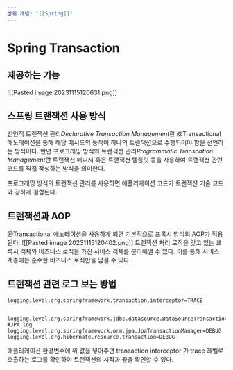 ```yaml
---
상위 개념: "[[Spring]]"
---
```

# Spring Transaction

## 제공하는 기능
![[Pasted image 20231115120631.png]]

## 스프링 트랜잭션 사용 방식
선언적 트랜잭션 관리*Declarative Transaction Management*란 @Transactional 애노테이션을 통해 해당 메서드의 동작이 하나의 트랜잭션으로 수행되어야 함을 선언하는 방식이다. 반면 프로그래밍 방식의 트랜잭션 관리*Programmatic Transcation Management*란 트랜잭션 매니저 혹은 트랜잭션 템플릿 등을 사용하여 트랜잭션 관련 코드를 직접 작성하는 방식을 의미한다.

프로그래밍 방식의 트랜잭션 관리를 사용하면 애플리케이션 코드가 트랜잭션 기술 코드와 강하게 결합된다.

## 트랜잭션과 AOP
@Transactional 애노테이션을 사용하게 되면 기본적으로 프록시 방식의 AOP가 적용된다.
![[Pasted image 20231115120402.png]]
트랜잭션 처리 로직을 갖고 있는 프록시 객체와 비즈니스 로직을 가진 서비스 객체를 분리해낼 수 있다. 이를 통해 서비스 계층에는 순수한 비즈니스 로직만을 남길 수 있다.

## 트랜잭션 관련 로그 보는 방법
```
logging.level.org.springframework.transaction.interceptor=TRACE  
  
  
logging.level.org.springframework.jdbc.datasource.DataSourceTransactionManager=DEBUG  
#JPA log  
logging.level.org.springframework.orm.jpa.JpaTransactionManager=DEBUG  
logging.level.org.hibernate.resource.transaction=DEBUG
```
애플리케이션 환경변수에 위 값을 넣어주면 transaction interceptor 가 trace 레벨로 호출하는 로그를 확인하여 트랜잭션의 시작과 끝을 확인할 수 있다.
